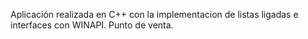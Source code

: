 Aplicación realizada en C++ con la implementacion de listas ligadas e interfaces con WINAPI.
Punto de venta.
